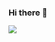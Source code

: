 ### Hi there 👋

<!--
**se-ha-mu/se-ha-mu** is a ✨ _special_ ✨ repository because its `README.md` (this file) appears on your GitHub profile.

Here are some ideas to get you started:

- 🔭 I’m currently working on ...
- 🌱 I’m currently learning ...
- 👯 I’m looking to collaborate on ...
- 🤔 I’m looking for help with ...
- 💬 Ask me about ...
- 📫 How to reach me: ...
- 😄 Pronouns: ...
- ⚡ Fun fact: ...
-->

<a href=&quothttps://github.com/se-ha-mu>
<img align=&quotcenter&quot src=&quothttps://github-readme-stats.vercel.app/api?se-ha-mu=se-ha-mu&show_icons=true&count_private=true&include_all_commits=true&quot /></a>
